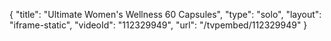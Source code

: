 {
    "title": "Ultimate Women's Wellness  60 Capsules",
    "type": "solo",
    "layout": "iframe-static",
    "videoId": "112329949",
    "url": "\/tvpembed\/112329949"
}